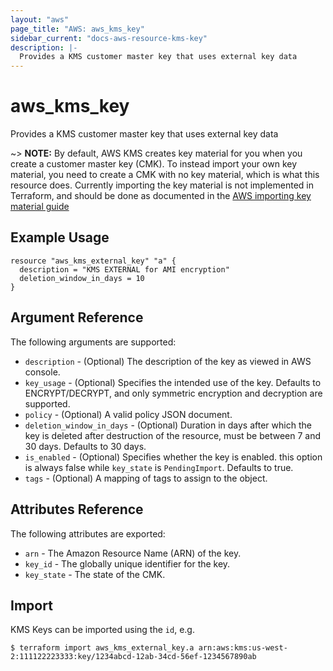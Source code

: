 ```yaml
---
layout: "aws"
page_title: "AWS: aws_kms_key"
sidebar_current: "docs-aws-resource-kms-key"
description: |-
  Provides a KMS customer master key that uses external key data
---
```


# aws\_kms\_key

Provides a KMS customer master key that uses external key data

~> **NOTE:** By default, AWS KMS creates key material for you when you create a customer master key (CMK). To instead import your own key material, you need to create a CMK with no key material, which is what this resource does. Currently importing the key material is not implemented in Terraform, and should be done as documented in the [AWS importing key material guide](https://docs.aws.amazon.com/kms/latest/developerguide/importing-keys.html)


## Example Usage

```hcl
resource "aws_kms_external_key" "a" {
  description = "KMS EXTERNAL for AMI encryption"
  deletion_window_in_days = 10
}
```

## Argument Reference

The following arguments are supported:

* `description` - (Optional) The description of the key as viewed in AWS console.
* `key_usage` - (Optional) Specifies the intended use of the key.
  Defaults to ENCRYPT/DECRYPT, and only symmetric encryption and decryption are supported.
* `policy` - (Optional) A valid policy JSON document.
* `deletion_window_in_days` - (Optional) Duration in days after which the key is deleted
  after destruction of the resource, must be between 7 and 30 days. Defaults to 30 days.
* `is_enabled` - (Optional) Specifies whether the key is enabled. this option is always false while `key_state` is `PendingImport`. Defaults to true.
* `tags` - (Optional) A mapping of tags to assign to the object.

## Attributes Reference

The following attributes are exported:

* `arn` - The Amazon Resource Name (ARN) of the key.
* `key_id` - The globally unique identifier for the key.
* `key_state` - The state of the CMK.

## Import

KMS Keys can be imported using the `id`, e.g.

```
$ terraform import aws_kms_external_key.a arn:aws:kms:us-west-2:111122223333:key/1234abcd-12ab-34cd-56ef-1234567890ab
```
